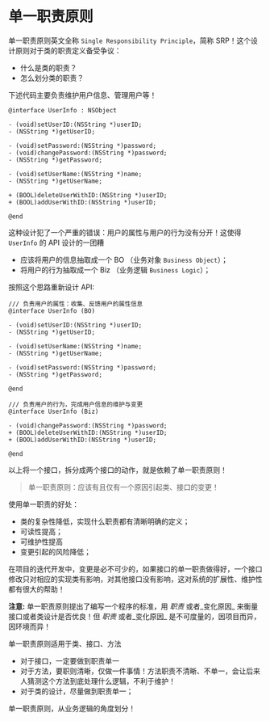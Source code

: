 # 单一职责原则

单一职责原则英文全称 `Single Responsibility Principle`，简称 SRP！这个设计原则对于类的职责定义备受争议：
* 什么是类的职责？
* 怎么划分类的职责？

下述代码主要负责维护用户信息、管理用户等！

```
@interface UserInfo : NSObject

- (void)setUserID:(NSString *)userID;
- (NSString *)getUserID;

- (void)setPassword:(NSString *)password;
- (void)changePassword:(NSString *)password;
- (NSString *)getPassword;

- (void)setUserName:(NSString *)name;
- (NSString *)getUserName;

+ (BOOL)deleteUserWithID:(NSString *)userID;
+ (BOOL)addUserWithID:(NSString *)userID;

@end
```

这种设计犯了一个严重的错误：用户的属性与用户的行为没有分开！这使得 `UserInfo` 的 API 设计的一团糟
* 应该将用户的信息抽取成一个 BO （业务对象 `Business Object`）；
* 将用户的行为抽取成一个 Biz （业务逻辑 `Business Logic`）；

按照这个思路重新设计 API:

```
/// 负责用户的属性：收集、反馈用户的属性信息
@interface UserInfo (BO)

- (void)setUserID:(NSString *)userID;
- (NSString *)getUserID;

- (void)setUserName:(NSString *)name;
- (NSString *)getUserName;

- (void)setPassword:(NSString *)password;
- (NSString *)getPassword;

@end

/// 负责用户的行为，完成用户信息的维护与变更
@interface UserInfo (Biz)

- (void)changePassword:(NSString *)password;
+ (BOOL)deleteUserWithID:(NSString *)userID;
+ (BOOL)addUserWithID:(NSString *)userID;

@end
```

以上将一个接口，拆分成两个接口的动作，就是依赖了单一职责原则！

> 单一职责原则：应该有且仅有一个原因引起类、接口的变更！

使用单一职责的好处：
* 类的复杂性降低，实现什么职责都有清晰明确的定义；
* 可读性提高；
* 可维护性提高
* 变更引起的风险降低；

在项目的迭代开发中，变更是必不可少的，如果接口的单一职责做得好，一个接口修改只对相应的实现类有影响，对其他接口没有影响，这对系统的扩展性、维护性都有很大的帮助！

__注意:__ 单一职责原则提出了编写一个程序的标准，用 _职责_ 或者_变化原因_ 来衡量接口或者类设计是否优良！但 _职责_ 或者_变化原因_ 是不可度量的，因项目而异，因环境而异！ 

单一职责原则适用于类、接口、方法
* 对于接口，一定要做到职责单一
* 对于方法，要职则清晰，仅做一件事情！方法职责不清晰、不单一，会让后来人猜测这个方法到底处理什么逻辑，不利于维护！
* 对于类的设计，尽量做到职责单一；

单一职责原则，从业务逻辑的角度划分！
